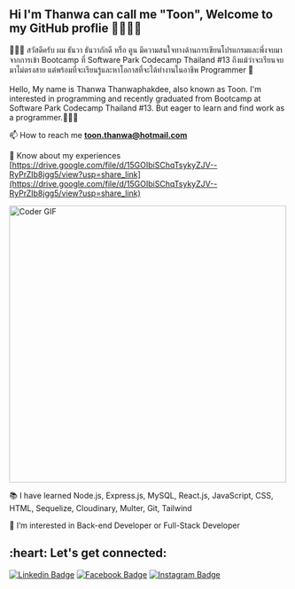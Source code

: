 ## Hi I'm Thanwa can call me "Toon", Welcome to my GitHub proflie 👋🏻🙏🏻

🙋🏻‍♂️ สวัสดีครับ ผม ธันวา ธันวาภักดี หรือ ตูน มีความสนใจทางด้านการเขียนโปรแกรมและพึ่งจบมาจากการเข้า Bootcamp ที่ Software Park Codecamp Thailand #13 ถึงแม้ว่าจะเรียนจบมาไม่ตรงสาย แต่พร้อมที่จะเรียนรู้และหาโอกาสที่จะได้ทำงานในอาชีพ Programmer 🥰 <br>
    <br>Hello, My name is Thanwa Thanwaphakdee, also known as Toon. I'm interested in programming and recently graduated from Bootcamp at Software Park Codecamp Thailand #13. But eager to learn and find work as a programmer.👨🏻‍💻
    
📫 How to reach me **toon.thanwa@hotmail.com**

📄 Know about my experiences [https://drive.google.com/file/d/15GOIbiSChqTsykyZJV--RyPrZIb8jgg5/view?usp=share_link](https://drive.google.com/file/d/15GOIbiSChqTsykyZJV--RyPrZIb8jgg5/view?usp=share_link)

<img src="https://media.giphy.com/media/SWoSkN6DxTszqIKEqv/giphy.gif" alt="Coder GIF" width="500">

📚 I have learned Node.js, Express.js, MySQL, React.js, JavaScript, CSS, HTML, Sequelize, Cloudinary, Multer, Git, Tailwind <br>
    
👀 I’m interested in Back-end Developer or Full-Stack Developer <br>

<h2 align="left">:heart: Let's get connected:</h2>

[![Linkedin Badge](https://img.shields.io/badge/-ToonThanwa-blue?style=flat-square&logo=Linkedin&logoColor=white&link=https://www.linkedin.com/in/thanwa-thanwaphakdee-822360245/)](https://www.linkedin.com/in/thanwa-thanwaphakdee-822360245/)
[![Facebook Badge](https://img.shields.io/badge/-ToonThanwa-3b5998?style=flat-square&labelColor=3b5998&logo=facebook&logoColor=white&link=https://www.facebook.com/toonkaser)](https://www.facebook.com/toonkaser)
[![Instagram Badge](https://img.shields.io/badge/-Toon_Thw-D7008A?style=flat-square&labelColor=D7008A&logo=Instagram&logoColor=white&link=https://www.instagram.com/toon_thw/)](https://www.instagram.com/toon_thw/)

<!--
- 👋 Hi, I’m @ToonThanwaDev
- 👀 I’m interested in ...
- 🌱 I’m currently learning ...
- 💞️ I’m looking to collaborate on ...
- 📫 How to reach me ...
-->
